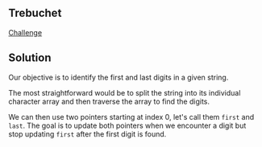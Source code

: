## Trebuchet

[Challenge](https://adventofcode.com/2023/day/1)

## Solution

Our objective is to identify the first and last digits in a given string.

The most straightforward would be to split the string into its individual character array and then traverse the array to find the digits.

We can then use two pointers starting at index 0, let's call them `first` and `last`. The goal is to update both pointers when we encounter a digit but stop updating `first` after the first digit is found.
